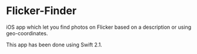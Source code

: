 # Flicker-Finder

iOS app which let you find photos on Flicker based on a description or using geo-coordinates.

This app has been done using Swift 2.1.
